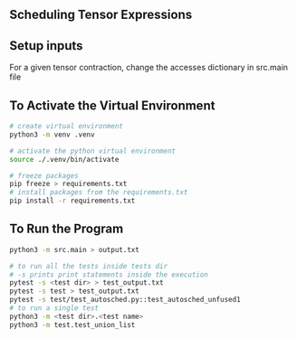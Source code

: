 ## Scheduling Tensor Expressions

## Setup inputs
For a given tensor contraction, change the accesses dictionary in src.main file

## To Activate the Virtual Environment
```bash
# create virtual environment
python3 -m venv .venv

# activate the python virtual environment
source ./.venv/bin/activate

# freeze packages
pip freeze > requirements.txt
# install packages from the requirements.txt
pip install -r requirements.txt
```

## To Run the Program

```bash
python3 -m src.main > output.txt

# to run all the tests inside tests dir
# -s prints print statements inside the execution
pytest -s <test dir> > test_output.txt
pytest -s test > test_output.txt
pytest -s test/test_autosched.py::test_autosched_unfused1
# to run a single test 
python3 -m <test dir>.<test name>
python3 -m test.test_union_list
```
